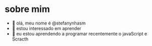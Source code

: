  # sobre mim


- 👋 olá, meu nome é @stefanynhasm
- 👀 estou interessado em aprender
- 🌱 eu estou aprendendo a programar recentemente o javaScript e Scracth
